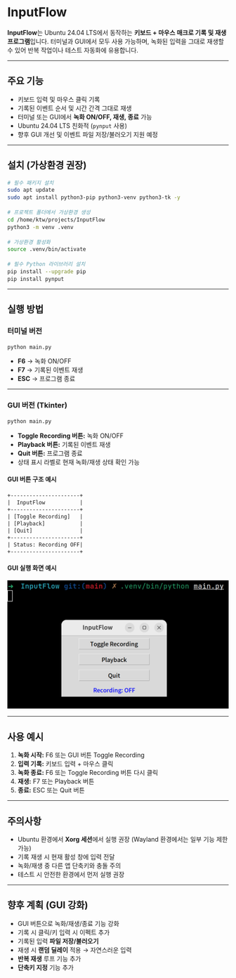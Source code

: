 # InputFlow

**InputFlow**는 Ubuntu 24.04 LTS에서 동작하는 **키보드 + 마우스 매크로 기록 및 재생 프로그램**입니다.
터미널과 GUI에서 모두 사용 가능하며, 녹화된 입력을 그대로 재생할 수 있어 반복 작업이나 테스트 자동화에 유용합니다.

---

## 주요 기능

- 키보드 입력 및 마우스 클릭 기록
- 기록된 이벤트 순서 및 시간 간격 그대로 재생
- 터미널 또는 GUI에서 **녹화 ON/OFF, 재생, 종료** 가능
- Ubuntu 24.04 LTS 친화적 (`pynput` 사용)
- 향후 GUI 개선 및 이벤트 파일 저장/불러오기 지원 예정

---

## 설치 (가상환경 권장)

```bash
# 필수 패키지 설치
sudo apt update
sudo apt install python3-pip python3-venv python3-tk -y

# 프로젝트 폴더에서 가상환경 생성
cd /home/ktw/projects/InputFlow
python3 -m venv .venv

# 가상환경 활성화
source .venv/bin/activate

# 필수 Python 라이브러리 설치
pip install --upgrade pip
pip install pynput
```

---

## 실행 방법

### 터미널 버전

```bash
python main.py
```

- **F6** → 녹화 ON/OFF
- **F7** → 기록된 이벤트 재생
- **ESC** → 프로그램 종료

---

### GUI 버전 (Tkinter)

```bash
python main.py
```

- **Toggle Recording 버튼:** 녹화 ON/OFF
- **Playback 버튼:** 기록된 이벤트 재생
- **Quit 버튼:** 프로그램 종료
- 상태 표시 라벨로 현재 녹화/재생 상태 확인 가능

#### GUI 버튼 구조 예시

```
+----------------------+
|  InputFlow           |
+----------------------+
| [Toggle Recording]   |
| [Playback]           |
| [Quit]               |
+----------------------+
| Status: Recording OFF|
+----------------------+
```

#### GUI 실행 화면 예시

![GUI Example](screenshots/gui_example.png)

---

## 사용 예시

1. **녹화 시작:** F6 또는 GUI 버튼 Toggle Recording
2. **입력 기록:** 키보드 입력 + 마우스 클릭
3. **녹화 종료:** F6 또는 Toggle Recording 버튼 다시 클릭
4. **재생:** F7 또는 Playback 버튼
5. **종료:** ESC 또는 Quit 버튼

---

## 주의사항

- Ubuntu 환경에서 **Xorg 세션**에서 실행 권장 (Wayland 환경에서는 일부 기능 제한 가능)
- 기록 재생 시 현재 활성 창에 입력 전달
- 녹화/재생 중 다른 앱 단축키와 충돌 주의
- 테스트 시 안전한 환경에서 먼저 실행 권장

---

## 향후 계획 (GUI 강화)

- GUI 버튼으로 녹화/재생/종료 기능 강화
- 기록 시 클릭/키 입력 시 이펙트 추가
- 기록된 입력 **파일 저장/불러오기**
- 재생 시 **랜덤 딜레이** 적용 → 자연스러운 입력
- **반복 재생** 루프 기능 추가
- **단축키 지정** 기능 추가

